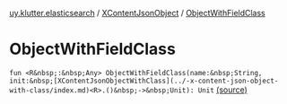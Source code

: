 [uy.klutter.elasticsearch](../index.md) / [XContentJsonObject](index.md) / [ObjectWithFieldClass](.)


# ObjectWithFieldClass
`fun <R&nbsp;:&nbsp;Any> ObjectWithFieldClass(name:&nbsp;String, init:&nbsp;[XContentJsonObjectWithClass](../-x-content-json-object-with-class/index.md)<R>.()&nbsp;->&nbsp;Unit): Unit` [(source)](https://github.com/kohesive/klutter/blob/master/elasticsearch-jdk7/src/main/kotlin/uy/klutter/elasticsearch/XContent.kt#L95)


